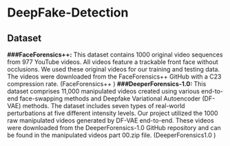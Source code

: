 # DeepFake-Detection
## Dataset 
**###FaceForensics++:** This dataset contains 1000 original video sequences from 977 YouTube videos. All videos feature a trackable front face without occlusions. We used these original videos for our training and testing data. The videos were downloaded from the FaceForensics++ GitHub with a C23 compression rate. (FaceForensics++ )
**###DeeperForensics-1.0:** This dataset comprises 11,000 manipulated videos created using various end-to-end face-swapping methods and Deepfake Variational Autoencoder (DF-VAE) methods. The dataset includes seven types of real-world perturbations at five different intensity levels. Our project utilized the 1000 raw manipulated videos generated by DF-VAE end-to-end. These videos were downloaded from the DeeperForensics-1.0 GitHub repository and can be found in the manipulated videos part 00.zip file. (DeeperForensics1.0 )
